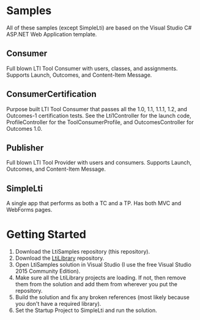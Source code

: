 Samples
=======

All of these samples (except SimpleLti) are based on the Visual Studio C# ASP.NET Web Application template.

Consumer
--------
Full blown LTI Tool Consumer with users, classes, and assignments. Supports Launch, Outcomes, and Content-Item Message.

ConsumerCertification
---------------------
Purpose built LTI Tool Consumer that passes all the 1.0, 1.1, 1.1.1, 1.2, and Outcomes-1 certification tests. See the
Lti1Controller for the launch code, ProfileController for the ToolConsumerProfile, and OutcomesController for Outcomes 1.0.

Publisher
---------
Full blown LTI Tool Provider with users and consumers. Supports Launch, Outcomes, and Content-Item Message.

SimpleLti
---------
A single app that performs as both a TC and a TP. Has both MVC and WebForms pages.

Getting Started
===============

1. Download the LtiSamples repository (this repository).
2. Download the [LtiLibrary](https://github.com/andyfmiller/LtiLibrary) repository.
3. Open LtiSamples solution in Visual Studio (I use the free Visual Studio 2015 Community Edition).
4. Make sure all the LtiLibrary projects are loading. If not, then remove them from the solution and add them from wherever you put the repository.
5. Build the solution and fix any broken references (most likely because you don't have a required library).
6. Set the Startup Project to SimpleLti and run the solution.

